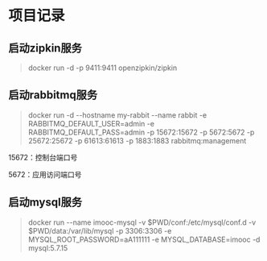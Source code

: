 # 项目记录

## 启动zipkin服务
> docker run -d -p 9411:9411 openzipkin/zipkin


## 启动rabbitmq服务
>docker run -d --hostname my-rabbit --name rabbit -e RABBITMQ_DEFAULT_USER=admin -e RABBITMQ_DEFAULT_PASS=admin -p 15672:15672 -p 5672:5672 -p 25672:25672 -p 61613:61613 -p 1883:1883 rabbitmq:management

15672：控制台端口号

5672：应用访问端口号

## 启动mysql服务

> docker run --name imooc-mysql -v $PWD/conf:/etc/mysql/conf.d -v $PWD/data:/var/lib/mysql -p 3306:3306 -e MYSQL_ROOT_PASSWORD=aA111111 -e MYSQL_DATABASE=imooc -d mysql:5.7.15

